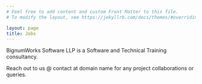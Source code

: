 ```yaml
---
# Feel free to add content and custom Front Matter to this file.
# To modify the layout, see https://jekyllrb.com/docs/themes/#overriding-theme-defaults

layout: page
title: Jobs
---
```


BignumWorks Software LLP is a Software and Technical Training consultancy.


<div data-sheet2site="1IZ_6QcwVs3-i6LRn1NeZIMXqXKe09_HpCTgBEBI4p9I&g=1&e=1">
</div>
<script src="https://sheet2site.com/js/embedded.js">
</script>


Reach out to us @ contact at domain name for any project collaborations or queries.
